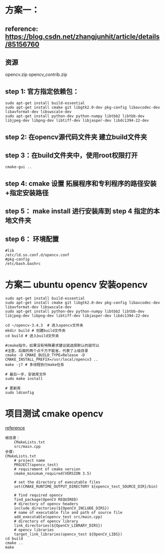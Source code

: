 # 方案一：
## reference: https://blog.csdn.net/zhangjunhit/article/details/85156760
## 资源
opencv.zip opencv_contrib.zip

## step 1: 官方指定依赖包：
```
sudo apt-get install build-essential
sudo apt-get install cmake git libgtk2.0-dev pkg-config libavcodec-dev libavformat-dev libswscale-dev
sudo apt-get install python-dev python-numpy libtbb2 libtbb-dev libjpeg-dev libpng-dev libtiff-dev libjasper-dev libdc1394-22-dev
```

## step 2: 在opencv源代码文件夹 建立build文件夹 

## step 3：在build文件夹中，使用root权限打开 
```
cmake-gui ..
```

## step 4: cmake 设置 拓展程序和专利程序的路径安装+指定安装路径

## step 5： make install 进行安装库到 step 4 指定的本地文件夹

## step 6： 环境配置
```
#lib
/etc/ld.so.conf.d/opencv.conf
#pkg-config
/etc/bash.bashrc
```

# 方案二 ubuntu opencv 安装opencv
```
sudo apt-get install build-essential
sudo apt-get install cmake git libgtk2.0-dev pkg-config libavcodec-dev libavformat-dev libswscale-dev
sudo apt-get install python-dev python-numpy libtbb2 libtbb-dev libjpeg-dev libpng-dev libtiff-dev libjasper-dev libdc1394-22-dev

cd ~/opencv-3.4.3  # 进入opencv文件夹
mkdir build # 创建build文件夹
cd build # 进入build文件夹

#cmake指令，如果没有特殊要求建议就选择默认的就可以
#注意，后面的两个点千万不能省，代表了上级目录
cmake -D CMAKE_BUILD_TYPE=Release -D CMAKE_INSTALL_PREFIX=/usr/local/opencv3 ..  
make -j7 # 多线程执行make任务

# 最后一步，安装库文件
sudo make install

# 更新库
sudo ldconfig
```

# 项目测试 cmake opencv
[reference](https://blog.csdn.net/github_30605157/article/details/79839177)
```
根目录：
	CMakeLists.txt
	src/main.cpp
步骤:
CMakeLists.txt
	# project name
	PROJECT(opencv_test)
	# requirement of cmake version
	cmake_minimum_required(VERSION 3.5)

	# set the directory of executable files
	set(CMAKE_RUNTIME_OUTPUT_DIRECTORY ${opencv_test_SOURCE_DIR}/bin)

	# find required opencv
	find_package(OpenCV REQUIRED)
	# directory of opencv headers
	include_directories(${OpenCV_INCLUDE_DIRS})
	# name of executable file and path of source file
	add_executable(opencv_test src/main.cpp)
	# directory of opencv library
	link_directories(${OpenCV_LIBRARY_DIRS})
	# opencv libraries
	target_link_libraries(opencv_test ${OpenCV_LIBS})
cd build
cmake ..
make
	
```
